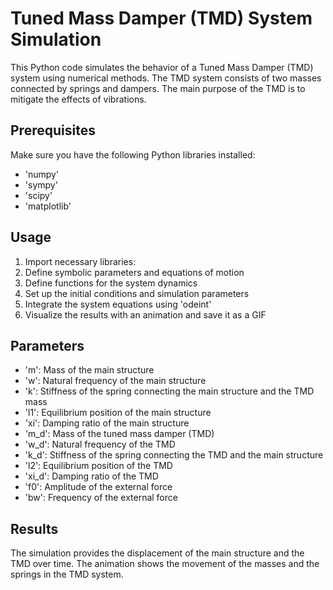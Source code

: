 # Tuned Mass Damper (TMD) System Simulation
This Python code simulates the behavior of a Tuned Mass Damper (TMD) system using numerical methods. The TMD system consists of two masses connected by springs and dampers. The main purpose of the TMD is to mitigate the effects of vibrations.

## Prerequisites
Make sure you have the following Python libraries installed:

- 'numpy'
- 'sympy'
- 'scipy'
- 'matplotlib'

## Usage
1. Import necessary libraries:
2. Define symbolic parameters and equations of motion
3. Define functions for the system dynamics
4. Set up the initial conditions and simulation parameters
5. Integrate the system equations using 'odeint'
6. Visualize the results with an animation and save it as a GIF

## Parameters
- 'm': Mass of the main structure
- 'w': Natural frequency of the main structure
- 'k': Stiffness of the spring connecting the main structure and the TMD mass
- 'l1': Equilibrium position of the main structure
- 'xi': Damping ratio of the main structure
- 'm_d': Mass of the tuned mass damper (TMD)
- 'w_d': Natural frequency of the TMD
- 'k_d': Stiffness of the spring connecting the TMD and the main structure
- 'l2': Equilibrium position of the TMD
- 'xi_d': Damping ratio of the TMD
- 'f0': Amplitude of the external force
- 'bw': Frequency of the external force

## Results
The simulation provides the displacement of the main structure and the TMD over time. The animation shows the movement of the masses and the springs in the TMD system.
